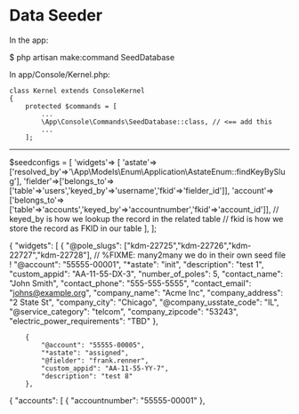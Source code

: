 # Data Seeder

In the app:

$ php artisan make:command SeedDatabase

In app/Console/Kernel.php:

    class Kernel extends ConsoleKernel
    {
        protected $commands = [
            ...
            \App\Console\Commands\SeedDatabase::class, // <== add this
            ...
        ];

---

$seedconfigs = [
    'widgets'=> [
        'astate'=>['resolved_by'=>'\App\Models\Enum\Application\AstateEnum::findKeyBySlug'],
        'fielder'=>['belongs_to'=>['table'=>'users','keyed_by'=>'username','fkid'=>'fielder_id']],
        'account'=>['belongs_to'=>['table'=>'accounts','keyed_by'=>'accountnumber','fkid'=>'account_id']],
        // keyed_by is how we lookup the record in the related table
        // fkid is how we store the record as FKID in our table
    ],
];


{
    "widgets": [
        {
            "@pole_slugs": ["kdm-22725","kdm-22726","kdm-22727","kdm-22728"], // %FIXME: many2many we do in their own seed file !
            "@account": "55555-00001",
            "*astate": "init",
            "description": "test 1",
            "custom_appid": "AA-11-55-DX-3",
            "number_of_poles": 5,
            "contact_name": "John Smith",
            "contact_phone": "555-555-5555",
            "contact_email": "johns@example.org",
            "company_name": "Acme Inc",
            "company_address": "2 State St",
            "company_city": "Chicago",
            "@company_usstate_code": "IL",
            "@service_category": "telcom",
            "company_zipcode": "53243",
            "electric_power_requirements": "TBD"
        },

        {
            "@account": "55555-00005",
            "*astate": "assigned",
            "@fielder": "frank.renner",
            "custom_appid": "AA-11-55-YY-7",
            "description": "test 8"
        },

{
    "accounts": [
        {
            "accountnumber": "55555-00001"
        },
